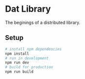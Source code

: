 # Dat Library

The beginings of a distributed library.

## Setup

```bash
# install npm dependencies
npm install
# run in development
npm run dev
# build for production
npm run build
```